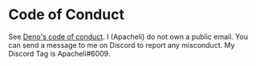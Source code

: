 # Code of Conduct

See
[Deno's code of conduct](https://github.com/denoland/deno/blob/main/CODE_OF_CONDUCT.md).
I (Apacheli) do not own a public email. You can send a message to me on Discord
to report any misconduct. My Discord Tag is Apacheli#6009.
